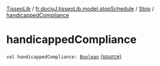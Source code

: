 [TisseoLib](../../index.md) / [fr.docjyJ.tisseoLib.model.stopSchedule](../index.md) / [Stop](index.md) / [handicappedCompliance](./handicapped-compliance.md)

# handicappedCompliance

`val handicappedCompliance: `[`Boolean`](https://kotlinlang.org/api/latest/jvm/stdlib/kotlin/-boolean/index.html) [(source)](https://github.com/docjyj/tisseoLib/tree/master/src/main/kotlin/fr/docjyJ/tisseoLib/model/stopSchedule/Stop.kt#L8)